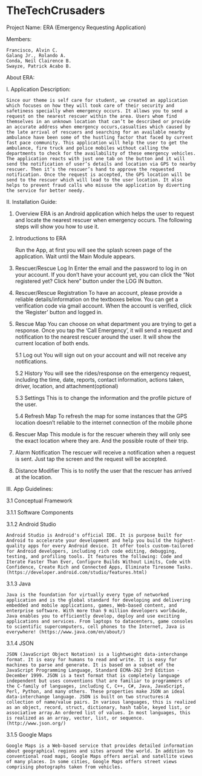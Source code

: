 # TheTechCrusaders

Project Name: ERA (Emergency Requesting Application)

Members:

	Francisco, Alvin C.
	Galang Jr., Rolando A.
	Conda, Neil Clairence B.
	Swayze, Patrick Acabo B.


About ERA: 

I. Application Description:

	Since our theme is self care for student, we created an application which focuses on how they will took care of their security and safetiness specially when emergency occurs. It allows you to send a request on the nearest rescuer within the area. Users whom find themselves in an unknown location that can’t be described or provide an accurate address when emergency occurs,casualties which caused by the late arrival of rescuers and searching for an available nearby ambulance have been some of the hustling factor that faced by current fast pace community. This application will help the user to get the ambulance, fire truck and police mobiles without calling the departments to check for the availability of these emergency vehicles. The application reacts with just one tab on the button and it will send the notification of user’s details and location via GPS to nearby rescuer. Then it’s the rescuer’s hand to approve the requested notification. Once the request is accepted, the GPS location will be send to the rescuer which will lead to the user location. It also helps to prevent fraud calls who misuse the application by diverting the service for better needy.


II. Installation Guide:

1. Overview
	ERA is an Android application which helps the user to request and locate the nearest rescuer when emergency occurs. The following steps will show you how to use it.

2. Introductions to ERA

	Run the App, at first you will see the splash screen page of the application. Wait until the Main Module appears.
3. Rescuer/Rescue Log In
	Enter the email and the password to log in on your account. If you don’t have your account yet, you can click the “Not registered yet? Click here” button under the LOG IN button.

4. Rescuer/Rescue Registration
	To have an account, please provide a reliable details/information on the textboxes below. You can get a verification code via gmail account. When the account is verified, click the ‘Register’ button and logged in.

5. Rescue Map
	You can choose on what department you are trying to get a response. Once you tap the ‘Call Emergency’, it will send a request and notification to the nearest rescuer around the user. It will show the current location of both ends. 
	
	5.1 Log out
		You will sign out on your account and will not receive any notifications.

	5.2 History
		You will see the rides/response on the emergency request, including the time, date,
	reports, contact information, actions taken, driver, location, and attachment(optional)

	5.3 Settings 
		This is to change the information and the profile picture of the user.
	
	5.4 Refresh Map
		To refresh the map for some instances that the GPS location doesn’t reliable to the
	internet connection of the mobile phone

6. Rescuer Map
	This module is for the rescuer wherein they will only see the exact location where they are. And the possible route of their trip.

7. Alarm Notification
	The rescuer will receive a notification when a request is sent. Just tap the screen and the request will be accepted.

8. Distance Modifier
	This is to notify the user that the rescuer has arrived at the location.

III. App Guidelines:

3.1 Conceptual Framework


3.1.1 Software Components


3.1.2 Android Studio

	Android Studio is Android's official IDE. It is purpose built for Android to accelerate your development and help you build the highest-quality apps for every Android device. It offer tools custom-tailored for Android developers, including rich code editing, debugging, testing, and profiling tools. It features the following: Code and Iterate Faster Than Ever, Configure Builds Without Limits, Code with Confidence, Create Rich and Connected Apps, Eliminate Tiresome Tasks. (https://developer.android.com/studio/features.html)

3.1.3 Java

	Java is the foundation for virtually every type of networked application and is the global standard for developing and delivering embedded and mobile applications, games, Web-based content, and enterprise software. With more than 9 million developers worldwide, Java enables you to efficiently develop, deploy and use exciting applications and services. From laptops to datacenters, game consoles to scientific supercomputers, cell phones to the Internet, Java is everywhere! (https://www.java.com/en/about/)


3.1.4 JSON

	JSON (JavaScript Object Notation) is a lightweight data-interchange format. It is easy for humans to read and write. It is easy for machines to parse and generate. It is based on a subset of the JavaScript Programming Language, Standard ECMA-262 3rd Edition - December 1999. JSON is a text format that is completely language independent but uses conventions that are familiar to programmers of the C-family of languages, including C, C++, C#, Java, JavaScript, Perl, Python, and many others. These properties make JSON an ideal data-interchange language. JSON is built on two structures:A collection of name/value pairs. In various languages, this is realized as an object, record, struct, dictionary, hash table, keyed list, or associative array.An ordered list of values. In most languages, this is realized as an array, vector, list, or sequence. (http://www.json.org/)

3.1.5 Google Maps

	Google Maps is a Web-based service that provides detailed information about geographical regions and sites around the world. In addition to conventional road maps, Google Maps offers aerial and satellite views of many places. In some cities, Google Maps offers street views comprising photographs taken from vehicles.





